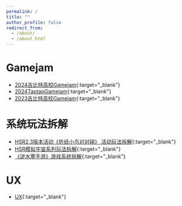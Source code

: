 ```yaml
---
permalink: /
title: ""
author_profile: false
redirect_from: 
  - /about/
  - /about.html
---
```


# Gamejam
* [2024吉比特高校Gamejam](https://www.bilibili.com/video/BV1KMqGY2EXL/){:target="_blank"}
* [2024TaptapGamejam](https://www.bilibili.com/video/BV1v5SZYpER1/){:target="_blank"}
* [2023吉比特高校Gamejam](https://www.bilibili.com/video/BV13m42177wq){:target="_blank"}

# 系统玩法拆解
* [HSR2.3版本活动《折纸小鸟对对碰》 活动玩法拆解](https://h6dcn2ovif.feishu.cn/docx/MxIidQRKbogb6Vx6UBLcNSiVn4f?from=from_copylink){:target="_blank"}
* [HSR模拟宇宙系列玩法拆解](https://h6dcn2ovif.feishu.cn/docx/ULRfdnBi2oYo6NxhSNtcdU18npb?from=from_copylink){:target="_blank"}
* [《逆水寒手游》游戏系统拆解](https://h6dcn2ovif.feishu.cn/docx/DJ4adPPYOo9VWax80uBcAcM0nxg){:target="_blank"}

# UX
* [UX](https://h6dcn2ovif.feishu.cn/docx/LAqIdL5X7oECmIx3LwlcU2acnkf?from=from_copylink){:target="_blank"}
